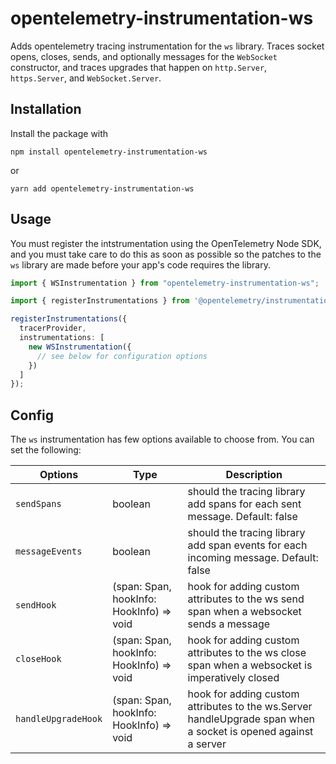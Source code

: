 # opentelemetry-instrumentation-ws

Adds opentelemetry tracing instrumentation for the `ws` library. Traces socket opens, closes, sends, and optionally messages for the `WebSocket` constructor, and traces upgrades that happen on `http.Server`, `https.Server`, and `WebSocket.Server`.

## Installation

Install the package with

```
npm install opentelemetry-instrumentation-ws
```

or

```
yarn add opentelemetry-instrumentation-ws
```

## Usage

You must register the intstrumentation using the OpenTelemetry Node SDK, and you must take care to do this as soon as possible so the patches to the `ws` library are made before your app's code requires the library.

```typescript
import { WSInstrumentation } from "opentelemetry-instrumentation-ws";

import { registerInstrumentations } from '@opentelemetry/instrumentation';

registerInstrumentations({
  tracerProvider,
  instrumentations: [
    new WSInstrumentation({
      // see below for configuration options
    })
  ]
});
```

## Config

The `ws` instrumentation has few options available to choose from. You can set the following:

| Options             | Type                                     | Description                                                                                                    |
| ------------------- | ---------------------------------------- | -------------------------------------------------------------------------------------------------------------- |
| `sendSpans`         | boolean                                  | should the tracing library add spans for each sent message. Default: false                                     |
| `messageEvents`     | boolean                                  | should the tracing library add span events for each incoming message. Default: false                           |
| `sendHook`          | (span: Span, hookInfo: HookInfo) => void | hook for adding custom attributes to the ws send span when a websocket sends a message                         |
| `closeHook`         | (span: Span, hookInfo: HookInfo) => void | hook for adding custom attributes to the ws close span when a websocket is imperatively closed                 |
| `handleUpgradeHook` | (span: Span, hookInfo: HookInfo) => void | hook for adding custom attributes to the ws.Server handleUpgrade span when a socket is opened against a server |
